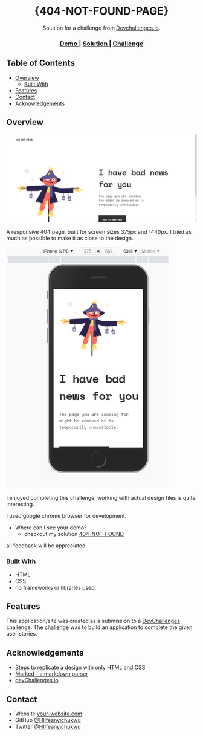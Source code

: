 <!-- Please update value in the {}  -->

<h1 align="center">{404-NOT-FOUND-PAGE}</h1>

<div align="center">
   Solution for a challenge from  <a href="http://devchallenges.io" target="_blank">Devchallenges.io</a>.
</div>

<div align="center">
  <h3>
    <a href="https://404demo.surge.sh">
      Demo
    </a>
    <span> | </span>
    <a href="https://github.com/HIIfeanyichukwu/404-Not-Found">
      Solution
    </a>
    <span> | </span>
    <a href="https://devchallenges.io/challenges/wBunSb7FPrIepJZAg0sY">
      Challenge
    </a>
  </h3>
</div>

<!-- TABLE OF CONTENTS -->

## Table of Contents

- [Overview](#overview)
  - [Built With](#built-with)
- [Features](#features)
- [Contact](#contact)
- [Acknowledgements](#acknowledgements)

<!-- OVERVIEW -->

## Overview

![screenshot](./img/404-1440px.png)

A responsive 404 page, built for screen sizes 375px and 1440px.
I tried as much as possible to make it as close to the design.

![screenshot](./img/404mobile.png) 

I enjoyed completing this challenge, working with actual design files is quite interesting.

I used google chrome browser for development.


- Where can I see your demo?
  - checkout my solution [404-NOT-FOUND](https://404demo.surge.sh)

all feedback will be appreciated.

### Built With

<!-- This section should list any major frameworks that you built your project using. Here are a few examples.-->

- HTML
- CSS
- no frameworks or libraries used.

## Features

<!-- List the features of your application or follow the template. Don't share the figma file here :) -->

This application/site was created as a submission to a [DevChallenges](https://devchallenges.io/challenges) challenge. The [challenge](https://devchallenges.io/challenges/wBunSb7FPrIepJZAg0sY) was to build an application to complete the given user stories.


## Acknowledgements

<!-- This section should list any articles or add-ons/plugins that helps you to complete the project. This is optional but it will help you in the future. For exmpale -->

- [Steps to replicate a design with only HTML and CSS](https://devchallenges-blogs.web.app/how-to-replicate-design/)
- [Marked - a markdown parser](https://github.com/chjj/marked)
- [devChallenges.io](https://devChallenges.io)

## Contact

- Website [your-website.com](https://{your-web-site-link})
- GitHub [@HIIfeanyichukwu](https://github.com/HIIfeanyichukwu)
- Twitter [@HIIfeanyichukwu](https://twitter.com/HIIfeanyichukwu)
